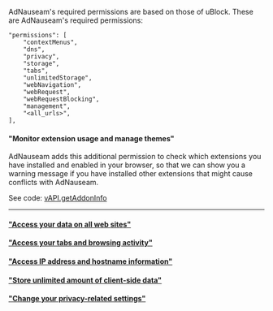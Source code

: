 AdNauseam's required permissions are based on those of uBlock. These are AdNauseam's required permissions:
```
"permissions": [
    "contextMenus",
    "dns",
    "privacy",
    "storage",
    "tabs",
    "unlimitedStorage",
    "webNavigation",
    "webRequest",
    "webRequestBlocking",
    "management",
    "<all_urls>",
],
```
#### "Monitor extension usage and manage themes"

AdNauseam adds this additional permission to check which extensions you have installed and enabled in your browser, so that we can show you a warning message if you have installed other extensions that might cause conflicts with AdNauseam.

See code:
[vAPI.getAddonInfo](https://github.com/dhowe/AdNauseam/blob/master/platform/chromium/vapi-background.js#L1690)


***

#### ["Access your data on all web sites"](https://github.com/gorhill/uBlock/wiki/Permissions#access-your-data-on-all-web-sites) 
#### ["Access your tabs and browsing activity"](https://github.com/gorhill/uBlock/wiki/Permissions#access-your-tabs-and-browsing-activity) 
#### ["Access IP address and hostname information"](https://github.com/gorhill/uBlock/wiki/Permissions#access-ip-address-and-hostname-information) 
#### ["Store unlimited amount of client-side data"](https://github.com/gorhill/uBlock/wiki/Permissions#access-ip-address-and-hostname-information) 
#### ["Change your privacy-related settings"](https://github.com/gorhill/uBlock/wiki/Permissions#change-your-privacy-related-settings) 

